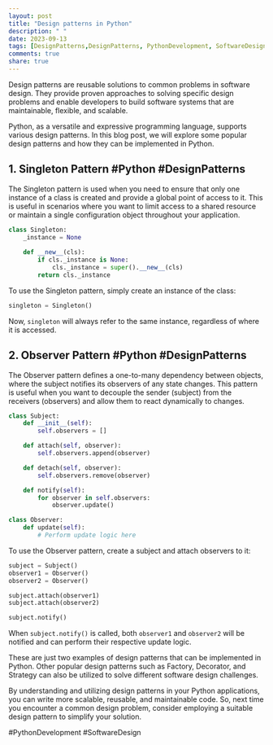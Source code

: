 ```yaml
---
layout: post
title: "Design patterns in Python"
description: " "
date: 2023-09-13
tags: [DesignPatterns,DesignPatterns, PythonDevelopment, SoftwareDesign]
comments: true
share: true
---
```


Design patterns are reusable solutions to common problems in software design. They provide proven approaches to solving specific design problems and enable developers to build software systems that are maintainable, flexible, and scalable.

Python, as a versatile and expressive programming language, supports various design patterns. In this blog post, we will explore some popular design patterns and how they can be implemented in Python.

## 1. Singleton Pattern #Python #DesignPatterns

The Singleton pattern is used when you need to ensure that only one instance of a class is created and provide a global point of access to it. This is useful in scenarios where you want to limit access to a shared resource or maintain a single configuration object throughout your application.

```python
class Singleton:
    _instance = None
    
    def __new__(cls):
        if cls._instance is None:
            cls._instance = super().__new__(cls)
        return cls._instance
```

To use the Singleton pattern, simply create an instance of the class:

```python
singleton = Singleton()
```

Now, `singleton` will always refer to the same instance, regardless of where it is accessed.

## 2. Observer Pattern #Python #DesignPatterns

The Observer pattern defines a one-to-many dependency between objects, where the subject notifies its observers of any state changes. This pattern is useful when you want to decouple the sender (subject) from the receivers (observers) and allow them to react dynamically to changes.

```python
class Subject:
    def __init__(self):
        self.observers = []

    def attach(self, observer):
        self.observers.append(observer)

    def detach(self, observer):
        self.observers.remove(observer)

    def notify(self):
        for observer in self.observers:
            observer.update()

class Observer:
    def update(self):
        # Perform update logic here
```

To use the Observer pattern, create a subject and attach observers to it:

```python
subject = Subject()
observer1 = Observer()
observer2 = Observer()

subject.attach(observer1)
subject.attach(observer2)

subject.notify()
```

When `subject.notify()` is called, both `observer1` and `observer2` will be notified and can perform their respective update logic.

These are just two examples of design patterns that can be implemented in Python. Other popular design patterns such as Factory, Decorator, and Strategy can also be utilized to solve different software design challenges.

By understanding and utilizing design patterns in your Python applications, you can write more scalable, reusable, and maintainable code. So, next time you encounter a common design problem, consider employing a suitable design pattern to simplify your solution.

#PythonDevelopment #SoftwareDesign